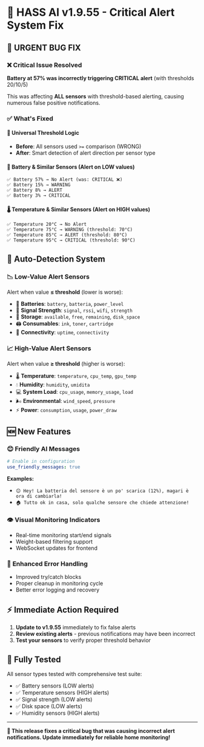 # 🚨 HASS AI v1.9.55 - Critical Alert System Fix

## 🐛 URGENT BUG FIX

### ❌ **Critical Issue Resolved**
**Battery at 57% was incorrectly triggering CRITICAL alert** (with thresholds 20/10/5)

This was affecting **ALL sensors** with threshold-based alerting, causing numerous false positive notifications.

### ✅ **What's Fixed**

#### 🎯 **Universal Threshold Logic**
- **Before**: All sensors used `>=` comparison (WRONG)
- **After**: Smart detection of alert direction per sensor type

#### 🔋 **Battery & Similar Sensors** (Alert on LOW values)
```
✅ Battery 57% → No Alert (was: CRITICAL ❌)
✅ Battery 15% → WARNING  
✅ Battery 8% → ALERT
✅ Battery 3% → CRITICAL
```

#### 🌡️ **Temperature & Similar Sensors** (Alert on HIGH values)  
```
✅ Temperature 20°C → No Alert
✅ Temperature 75°C → WARNING (threshold: 70°C)
✅ Temperature 85°C → ALERT (threshold: 80°C)
✅ Temperature 95°C → CRITICAL (threshold: 90°C)
```

## 🎯 **Auto-Detection System**

### 📉 **Low-Value Alert Sensors**
Alert when value **≤ threshold** (lower is worse):
- 🔋 **Batteries**: `battery`, `batteria`, `power_level`
- 📶 **Signal Strength**: `signal`, `rssi`, `wifi`, `strength`
- 💾 **Storage**: `available`, `free`, `remaining`, `disk_space`
- 🖨️ **Consumables**: `ink`, `toner`, `cartridge`
- 📡 **Connectivity**: `uptime`, `connectivity`

### 📈 **High-Value Alert Sensors**  
Alert when value **≥ threshold** (higher is worse):
- 🌡️ **Temperature**: `temperature`, `cpu_temp`, `gpu_temp`
- 💧 **Humidity**: `humidity`, `umidita`
- 💻 **System Load**: `cpu_usage`, `memory_usage`, `load`
- 🌬️ **Environmental**: `wind_speed`, `pressure`
- ⚡ **Power**: `consumption`, `usage`, `power_draw`

## 🆕 **New Features**

### 😊 **Friendly AI Messages**
```yaml
# Enable in configuration
use_friendly_messages: true
```
**Examples:**
- `😊 Hey! La batteria del sensore è un po' scarica (12%), magari è ora di cambiarla!`
- `🏠 Tutto ok in casa, solo qualche sensore che chiede attenzione!`

### 👁️ **Visual Monitoring Indicators**
- Real-time monitoring start/end signals
- Weight-based filtering support
- WebSocket updates for frontend

### 🔧 **Enhanced Error Handling**
- Improved try/catch blocks
- Proper cleanup in monitoring cycle
- Better error logging and recovery

## ⚡ **Immediate Action Required**

1. **Update to v1.9.55** immediately to fix false alerts
2. **Review existing alerts** - previous notifications may have been incorrect
3. **Test your sensors** to verify proper threshold behavior

## 🧪 **Fully Tested**

All sensor types tested with comprehensive test suite:
- ✅ Battery sensors (LOW alerts)
- ✅ Temperature sensors (HIGH alerts)  
- ✅ Signal strength (LOW alerts)
- ✅ Disk space (LOW alerts)
- ✅ Humidity sensors (HIGH alerts)

---

**🎉 This release fixes a critical bug that was causing incorrect alert notifications. Update immediately for reliable home monitoring!**
